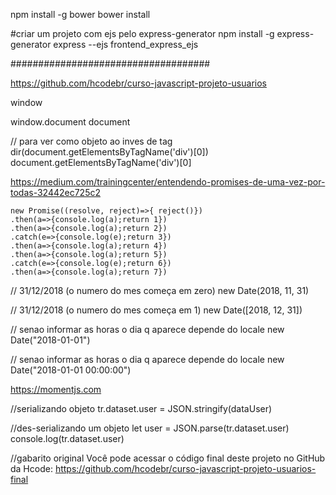 
npm install -g bower
bower install


#criar um projeto com ejs pelo express-generator
npm install -g express-generator
express --ejs frontend_express_ejs




####################################

https://github.com/hcodebr/curso-javascript-projeto-usuarios

window

window.document
document

// para ver como objeto ao inves de tag
dir(document.getElementsByTagName('div')[0])
document.getElementsByTagName('div')[0]

https://medium.com/trainingcenter/entendendo-promises-de-uma-vez-por-todas-32442ec725c2

```
new Promise((resolve, reject)=>{ reject()})
.then(a=>{console.log(a);return 1})
.then(a=>{console.log(a);return 2})
.catch(e=>{console.log(e);return 3})
.then(a=>{console.log(a);return 4})
.then(a=>{console.log(a);return 5})
.catch(e=>{console.log(e);return 6})
.then(a=>{console.log(a);return 7})
```


// 31/12/2018 (o numero do mes começa em zero)
new Date(2018, 11, 31)

// 31/12/2018 (o numero do mes começa em 1)
new Date([2018, 12, 31])

// senao informar as horas o dia q aparece depende do locale
new Date("2018-01-01")

// senao informar as horas o dia q aparece depende do locale
new Date("2018-01-01 00:00:00")


https://momentjs.com

//serializando objeto
tr.dataset.user = JSON.stringify(dataUser)

//des-serializando um objeto
let user = JSON.parse(tr.dataset.user)
console.log(tr.dataset.user)

//gabarito original
Você pode acessar o código final deste projeto no GitHub da Hcode: 
https://github.com/hcodebr/curso-javascript-projeto-usuarios-final